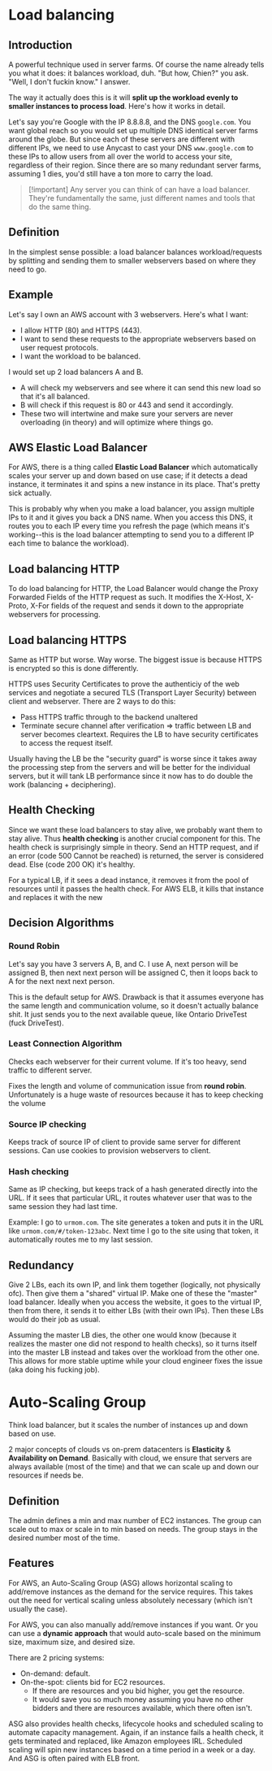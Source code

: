 # Load balancing
## Introduction
A powerful technique used in server farms. Of course the name already tells you what it does: it balances workload, duh. "But how, Chien?" you ask. "Well, I don't fuckin know." I answer.

The way it actually does this is it will **split up the workload evenly to smaller instances to process load**. Here's how it works in detail.

Let's say you're Google with the IP 8.8.8.8, and the DNS `google.com`. You want global reach so you would set up multiple DNS identical server farms around the globe. But since each of these servers are different with different IPs, we need to use Anycast to cast your DNS `www.google.com` to these IPs to allow users from all over the world to access your site, regardless of their region. Since there are so many redundant server farms, assuming 1 dies, you'd still have a ton more to carry the load.

> [!important] Any server you can think of can have a load balancer. They're fundamentally the same, just different names and tools that do the same thing. 
## Definition
In the simplest sense possible: a load balancer balances workload/requests by splitting and sending them to smaller webservers based on where they need to go.
## Example
Let's say I own an AWS account with 3 webservers. Here's what I want:
- I allow HTTP (80) and HTTPS (443). 
- I want to send these requests to the appropriate webservers based on user request protocols. 
- I want the workload to be balanced.

I would set up 2 load balancers A and B. 
- A will check my webservers and see where it can send this new load so that it's all balanced. 
- B will check if this request is 80 or 443 and send it accordingly. 
- These two will intertwine and make sure your servers are never overloading (in theory) and will optimize where things go.
## AWS Elastic Load Balancer
For AWS, there is a thing called **Elastic Load Balancer** which automatically scales your server up and down based on use case; if it detects a dead instance, it terminates it and spins a new instance in its place. That's pretty sick actually.

This is probably why when you make a load balancer, you assign multiple IPs to it and it gives you back a DNS name. When you access this DNS, it routes you to each IP every time you refresh the page (which means it's working--this is the load balancer attempting to send you to a different IP each time to balance the workload).
## Load balancing HTTP
To do load balancing for HTTP, the Load Balancer would change the Proxy Forwarded Fields of the HTTP request as such. It modifies the X-Host, X-Proto, X-For fields of the request and sends it down to the appropriate webservers for processing. 
## Load balancing HTTPS
Same as HTTP but worse. Way worse. The biggest issue is because HTTPS is encrypted so this is done differently. 

HTTPS uses Security Certificates to prove the authenticiy of the web services and negotiate a secured TLS (Transport Layer Security) between client and webserver. There are 2 ways to do this:
- Pass HTTPS traffic through to the backend unaltered
- Terminate secure channel after verification => traffic between LB and server becomes cleartext. Requires the LB to have security certificates to access the request itself. 

Usually having the LB be the "security guard" is worse since it takes away the processing step from the servers and will be better for the individual servers, but it will tank LB performance since it now has to do double the work (balancing + deciphering).
## Health Checking
Since we want these load balancers to stay alive, we probably want them to stay alive. Thus **health checking** is another crucial component for this. The health check is surprisingly simple in theory. Send an HTTP request, and if an error (code 500 Cannot be reached) is returned, the server is considered dead. Else (code 200 OK) it's healthy. 

For a typical LB, if it sees a dead instance, it removes it from the pool of resources until it passes the health check. For AWS ELB, it kills that instance and replaces it with the new
## Decision Algorithms
### Round Robin
Let's say you have 3 servers A, B, and C. I use A, next person will be assigned B, then next next person will be assigned C, then it loops back to A for the next next next person. 

This is the default setup for AWS. Drawback is that it assumes everyone has the same length and communication volume, so it doesn't actually balance shit. It just sends you to the next available queue, like Ontario DriveTest (fuck DriveTest).
### Least Connection Algorithm
Checks each webserver for their current volume. If it's too heavy, send traffic to different server.

Fixes the length and volume of communication issue from **round robin**. Unfortunately is a huge waste of resources because it has to keep checking the volume
### Source IP checking
Keeps track of source IP of client to provide same server for different sessions. Can use cookies to provision webservers to client.
### Hash checking
Same as IP checking, but keeps track of a hash generated directly into the URL. If it sees that particular URL, it routes whatever user that was to the same session they had last time.

Example: I go to `urmom.com`. The site generates a token and puts it in the URL like `urmom.com/#/token-123abc`. Next time I go to the site using that token, it automatically routes me to my last session.
## Redundancy
Give 2 LBs, each its own IP, and link them together (logically, not physically ofc). Then give them a "shared" virtual IP. Make one of these the "master" load balancer. Ideally when you access the website, it goes to the virtual IP, then from there, it sends it to either LBs (with their own IPs). Then these LBs would do their job as usual.

Assuming the master LB dies, the other one would know (because it realizes the master one did not respond to health checks), so it turns itself into the master LB instead and takes over the workload from the other one. This allows for more stable uptime while your cloud engineer fixes the issue (aka doing his fucking job).

# Auto-Scaling Group
Think load balancer, but it scales the number of instances up and down based on use.

2 major concepts of clouds vs on-prem datacenters is **Elasticity** & **Availability on Demand**. Basically with cloud, we ensure that servers are always available (most of the time) and that we can scale up and down our resources if needs be. 
## Definition
The admin defines a min and max number of EC2 instances. The group can scale out to max or scale in to min based on needs. The group stays in the desired number most of the time.
## Features
For AWS, an Auto-Scaling Group (ASG) allows horizontal scaling to add/remove instances as the demand for the service requires. This takes out the need for vertical scaling unless absolutely necessary (which isn't usually the case).

For AWS, you can also manually add/remove instances if you want. Or you can use a **dynamic approach** that would auto-scale based on the minimum size, maximum size, and desired size. 

There are 2 pricing systems:
- On-demand: default.
- On-the-spot: clients bid for EC2 resources. 
	- If there are resources and you bid higher, you get the resource. 
	- It would save you so much money assuming you have no other bidders and there are resources available, which there often isn't.

ASG also provides health checks, lifecycole hooks and scheduled scaling to automate capacity management. Again, if an instance fails a health check, it gets terminated and replaced, like Amazon employees IRL. Scheduled scaling will spin new instances based on a time period in a week or a day. And ASG is often paired with ELB front.

